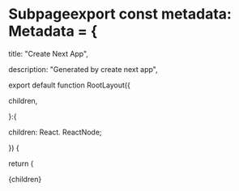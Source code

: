 # Subpageexport const metadata: Metadata = {

title: "Create Next App",

description: "Generated by create next app",

export default function RootLayout({

children,

}:{

children: React. ReactNode;

}) {

return (

<html lang="en">

<body className={inter.className}>{children}</body>

</html>
